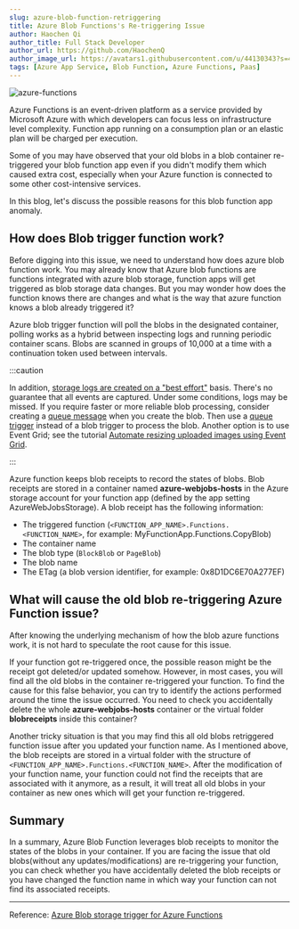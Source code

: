 ```yaml
---
slug: azure-blob-function-retriggering
title: Azure Blob Functions's Re-triggering Issue
author: Haochen Qi
author_title: Full Stack Developer
author_url: https://github.com/HaochenQ
author_image_url: https://avatars1.githubusercontent.com/u/44130343?s=400&u=a5a4729addf5c5b972d1d6220546273ff6e00eb4&v=4
tags: [Azure App Service, Blob Function, Azure Functions, Paas]
---
```


![azure-functions](/img/Azure_Functions.png)

Azure Functions is an event-driven platform as a service provided by Microsoft Azure with which developers can focus less on infrastructure level complexity. Function app running on a consumption plan or an elastic plan will be charged per execution.

Some of you may have observed that your old blobs in a blob container re-triggered your blob function app even if you didn't modify them which caused extra cost, especially when your Azure function is connected to some other cost-intensive services.

In this blog, let's discuss the possible reasons for this blob function app anomaly.

<!--truncate-->

## How does Blob trigger function work?

Before digging into this issue, we need to understand how does azure blob function work. You may already know that Azure blob functions are functions integrated with azure blob storage, function apps will get triggered as blob storage data changes. But you may wonder how does the function knows there are changes and what is the way that azure function knows a blob already triggered it?

Azure blob trigger function will poll the blobs in the designated container, polling works as a hybrid between inspecting logs and running periodic container scans. Blobs are scanned in groups of 10,000 at a time with a continuation token used between intervals.

:::caution

In addition, [storage logs are created on a "best effort"](https://docs.microsoft.com/en-us/rest/api/storageservices/About-Storage-Analytics-Logging) basis. There's no guarantee that all events are captured. Under some conditions, logs may be missed.
If you require faster or more reliable blob processing, consider creating a [queue message](https://docs.microsoft.com/en-us/azure/storage/queues/storage-dotnet-how-to-use-queues) when you create the blob. Then use a [queue trigger](https://docs.microsoft.com/en-us/azure/azure-functions/functions-bindings-storage-queue) instead of a blob trigger to process the blob. Another option is to use Event Grid; see the tutorial [Automate resizing uploaded images using Event Grid](https://docs.microsoft.com/en-us/azure/event-grid/resize-images-on-storage-blob-upload-event).

:::

Azure function keeps blob receipts to record the states of blobs. Blob receipts are stored in a container named **azure-webjobs-hosts** in the Azure storage account for your function app (defined by the app setting AzureWebJobsStorage). A blob receipt has the following information:

- The triggered function (`<FUNCTION_APP_NAME>.Functions.<FUNCTION_NAME>`, for example: MyFunctionApp.Functions.CopyBlob)
- The container name
- The blob type (`BlockBlob` or `PageBlob`)
- The blob name
- The ETag (a blob version identifier, for example: 0x8D1DC6E70A277EF)

## What will cause the old blob re-triggering Azure Function issue?

After knowing the underlying mechanism of how the blob azure functions work, it is not hard to speculate the root cause for this issue.

If your function got re-triggered once, the possible reason might be the receipt got deleted/or updated somehow. However, in most cases, you will find all the old blobs in the container re-triggered your function. To find the cause for this false behavior, you can try to identify the actions performed around the time the issue occurred. You need to check you accidentally delete the whole **azure-webjobs-hosts** container or the virtual folder **blobreceipts** inside this container?

Another tricky situation is that you may find this all old blobs retriggered function issue after you updated your function name. As I mentioned above, the blob receipts are stored in a virtual folder with the structure of `<FUNCTION_APP_NAME>.Functions.<FUNCTION_NAME>`. After the modification of your function name, your function could not find the receipts that are associated with it anymore, as a result, it will treat all old blobs in your container as new ones which will get your function re-triggered.

## Summary

In a summary, Azure Blob Function leverages blob receipts to monitor the states of the blobs in your container. If you are facing the issue that old blobs(without any updates/modifications) are re-triggering your function, you can check whether you have accidentally deleted the blob receipts or you have changed the function name in which way your function can not find its associated receipts.

---

Reference: [Azure Blob storage trigger for Azure Functions](https://docs.microsoft.com/en-us/azure/azure-functions/functions-bindings-storage-blob-trigger?tabs=csharp)
